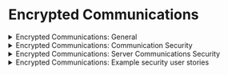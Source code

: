 # Encrypted Communications

<details>
  <summary>
    Encrypted Communications: General
  </summary>
  
  * Meet these high-level requirements:
    * Always use strong encryption, regardless of the sensitivity of the data being transmitted.
    * Enable and order allowed algorithms and ciphers, prioritizing for strength.
    * Disable deprecated or known insecure algorithms, ciphers, and configurations.
    * Use the most recent versions of TLS review tools like SSLyze or TLS scanners periodically to sort the allowed algorithms and ciphers.
    * Secure communications between all hosts in a system, including: 
      * Monitoring systems
      * Management tools
      * Remote access systems
      * Middleware
      * Databases
      * Directories
      * External systems
</details>

<details>
  <summary>
    Encrypted Communications: Communication Security
  </summary>
  
  * Use TLS for all client connectivity.
  * Do not permit clients to fall back to insecure protocols.
</details>

<details>
  <summary>
    Encrypted Communications: Server Communications Security
  </summary>
  
  * Use trusted TLS certificates for connections to and from the server. 
  * Where internally generated or self-signed certificates are used, configure the server to only trust specific internal CAs 
  and specific self-signed certificates. 
  * Reject all unexpected certificates.
  * Use encrypted communications for all connections including for management ports, monitoring, authentication, API, 
  web service calls, database, cloud, serverless, mainframe, external, and partner connections.
  * Authenticate all encrypted connections with external systems that involve sensitive information or functionality.
  * Enable proper certification revocation, such as with Online Certificate Status Protocol (OCSP) Stapling.
  * Log backend TLS connection failures.
</details>

<details>
  <summary>
    Encrypted Communications: Example security user stories
  </summary>
  
  * As a user, I want the application to use TLS 1.2 or later for all client communications and does not fall back to an unencrypted 
  or insecure, lower state.
  * As a user, I want the application to encrypt all communication channels for inbound and outbound connections.
  * As a user, I want the application to authenticate all external communication connections where my sensitive data is transmitted.
</details>
